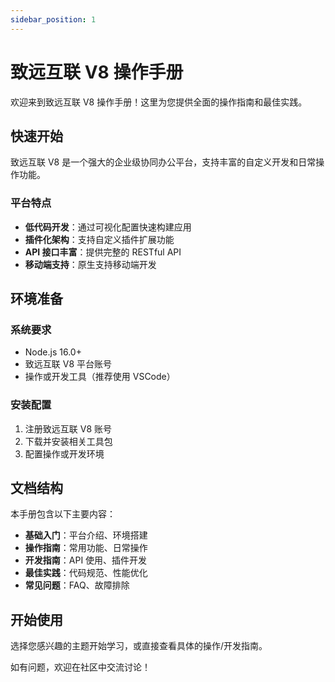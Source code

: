 ```yaml
---
sidebar_position: 1
---
```


# 致远互联 V8 操作手册

欢迎来到致远互联 V8 操作手册！这里为您提供全面的操作指南和最佳实践。

## 快速开始

致远互联 V8 是一个强大的企业级协同办公平台，支持丰富的自定义开发和日常操作功能。

### 平台特点

- **低代码开发**：通过可视化配置快速构建应用
- **插件化架构**：支持自定义插件扩展功能
- **API 接口丰富**：提供完整的 RESTful API
- **移动端支持**：原生支持移动端开发

## 环境准备

### 系统要求

- Node.js 16.0+
- 致远互联 V8 平台账号
- 操作或开发工具（推荐使用 VSCode）

### 安装配置

1. 注册致远互联 V8 账号
2. 下载并安装相关工具包
3. 配置操作或开发环境

## 文档结构

本手册包含以下主要内容：

- **基础入门**：平台介绍、环境搭建
- **操作指南**：常用功能、日常操作
- **开发指南**：API 使用、插件开发
- **最佳实践**：代码规范、性能优化
- **常见问题**：FAQ、故障排除

## 开始使用

选择您感兴趣的主题开始学习，或直接查看具体的操作/开发指南。

如有问题，欢迎在社区中交流讨论！
